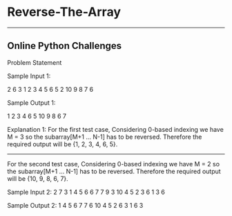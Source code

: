# Reverse-The-Array
------------------------------------------------
Online Python Challenges
------------------------------------------------

Problem Statement



Sample Input 1:

2
6 3
1 2 3 4 5 6
5 2
10 9 8 7 6


Sample Output 1:

1 2 3 4 6 5
10 9 8 6 7

Explanation 1:
For the first test case, 
Considering 0-based indexing we have M = 3 so the 
subarray[M+1 … N-1] has to be reversed.
Therefore the required output will be {1, 2, 3, 4, 6, 5}.

------------------------------------------------------------------------------

For the second test case, 
Considering 0-based indexing we have M = 2 so the 
subarray[M+1 … N-1] has to be reversed.
Therefore the required output will be {10, 9, 8, 6, 7}.

Sample Input 2:
2
7 3
1 4 5 6 6 7 7 
9 3
10 4 5 2 3 6 1 3 6


Sample Output 2:
 1 4 5 6 7 7 6
 10 4 5 2 6 3 1 6 3 
